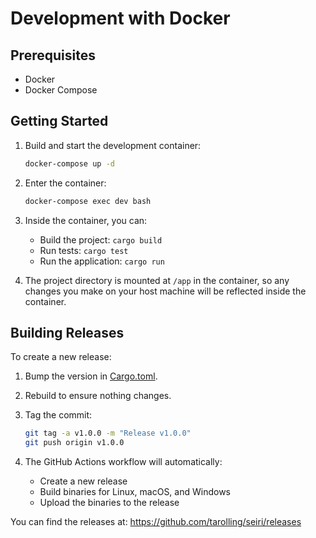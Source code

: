 # Development with Docker

## Prerequisites

- Docker
- Docker Compose

## Getting Started

1. Build and start the development container:

   ```bash
   docker-compose up -d
   ```

2. Enter the container:

   ```bash
   docker-compose exec dev bash
   ```

3. Inside the container, you can:
   - Build the project: `cargo build`
   - Run tests: `cargo test`
   - Run the application: `cargo run`

4. The project directory is mounted at `/app` in the container, so any changes you make on your host machine will be reflected inside the container.

## Building Releases

To create a new release:

1. Bump the version in [Cargo.toml](/Cargo.toml).
2. Rebuild to ensure nothing changes.
3. Tag the commit:

   ```sh
   git tag -a v1.0.0 -m "Release v1.0.0"
   git push origin v1.0.0
   ```

4. The GitHub Actions workflow will automatically:
   - Create a new release
   - Build binaries for Linux, macOS, and Windows
   - Upload the binaries to the release

You can find the releases at: <https://github.com/tarolling/seiri/releases>
